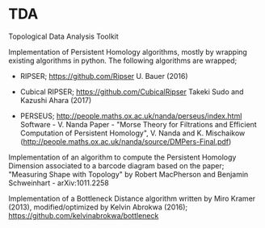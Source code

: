 # TDA
Topological Data Analysis Toolkit


Implementation of Persistent Homology algorithms, mostly by wrapping existing algorithms in python.  The following algorithms are wrapped;

- RIPSER; https://github.com/Ripser
U. Bauer (2016)

- Cubical RIPSER; https://github.com/CubicalRipser
Takeki Sudo and Kazushi Ahara (2017)

- PERSEUS; http://people.maths.ox.ac.uk/nanda/perseus/index.html
Software - V. Nanda
Paper - "Morse Theory for Filtrations and Efficient Computation of Persistent Homology", V. Nanda and K. Mischaikow (http://people.maths.ox.ac.uk/nanda/source/DMPers-Final.pdf)


Implementation of an algorithm to compute the Persistent Homology Dimension associated to a barcode diagram based on the paper; "Measuring Shape with Topology" by Robert MacPherson and Benjamin Schweinhart - arXiv:1011.2258 


Implementation of a Bottleneck Distance algorithm written by Miro Kramer (2013), modified/optimized by Kelvin Abrokwa (2016); https://github.com/kelvinabrokwa/bottleneck
